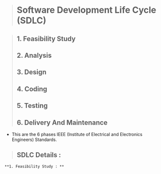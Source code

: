 >	#	Software Development Life Cycle (SDLC) 

> 	##	1.	Feasibility Study
>	##	2.	Analysis
>	##	3.	Design
>	##	4.	Coding
>	##	5.	Testing
>	##	6.	Delivery And Maintenance

*	This are the 6 phases IEEE (Institute of Electrical and Electronics Engineers) Standards. 


>	##	SDLC Details :
	**1. Feasibility Study : ** 